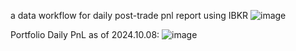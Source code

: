 a data workflow for daily post-trade pnl report using IBKR
![image](https://github.com/user-attachments/assets/bd9fd484-e51b-40c6-9569-56b384e7a95f)






Portfolio Daily PnL as of 2024.10.08:
![image](https://github.com/user-attachments/assets/93b2c113-8948-471c-a424-4e5cce49eb82)



























